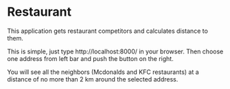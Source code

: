 # Restaurant
This application gets restaurant competitors and calculates distance to them.

This is simple, just type http://localhost:8000/ in your browser.
Then choose one address from left bar and push the button on the right. 

You will see all the neighbors (Mcdonalds and KFC restaurants) at a distance of no more than 2 km 
around the selected address.
